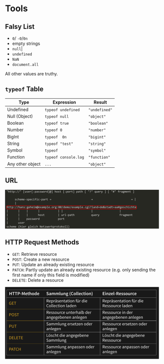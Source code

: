  # Tools

## Falsy List

* `0`/ `-0`/`0n`
* empty strings 
* `null`|
* `undefined`
* `NaN`
* `document.all`

All other values are truthy.

## `typeof` Table

| Type             | Expression           | Result        |
| ---------------- | -------------------- | ------------- |
| Undefined        | `typeof undefined`   | `"undefined"` |
| Null (Object)    | `typeof null`        | `"object"`    |
| Boolean          | `typeof true`        | `"boolean"`   |
| Number           | `typeof 0`           | `"number"`    |
| BigInt           | `typeof  0n`         | `"bigint"`    |
| String           | `typeof "test"`      | `"string"`    |
| Symbol           | `typeof `            | `"symbol"`    |
| Function         | `typeof console.log` | `"function"`  |
| Any other object | `...`                | `"object"`    |

## URL

![image-20230124220645028](res/Tools/image-20230124220645028.png)

## HTTP Request Methods

* `GET`: Retrieve resource
* `POST`: Create a new resource
* `PUT`: Update an already existing resource
* `PATCH`: Partly update an already existing resource (e.g. only sending the first name if only this field is modified)
* `DELETE`: Delete a resource

![image-20230113144639608](res/Tools/image-20230113144639608.png)
